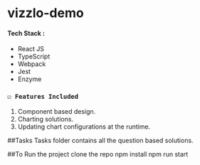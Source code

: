 # vizzlo-demo

#### Tech Stack :
- React JS
- TypeScript
- Webpack
- Jest
- Enzyme


### `☑️ Features Included`

1. Component based design.
2. Charting solutions.
3. Updating chart configurations at the runtime.

##Tasks
Tasks folder contains all the question based solutions.

##To Run the project
clone the repo
npm install
npm run start
